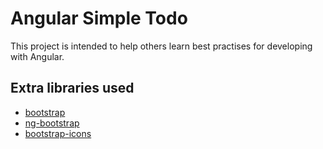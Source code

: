 # Angular Simple Todo

This project is intended to help others learn best practises for developing with Angular.

## Extra libraries used

* [bootstrap](https://getbootstrap.com/docs/4.5/getting-started/introduction/)
* [ng-bootstrap](https://ng-bootstrap.github.io/#/home)
* [bootstrap-icons](https://icons.getbootstrap.com/)
